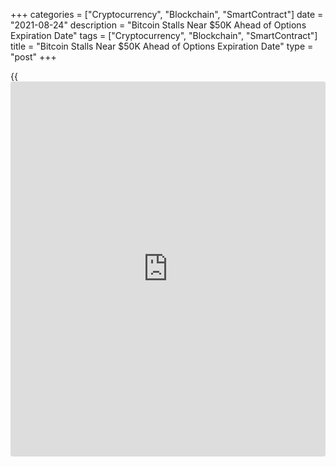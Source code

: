 +++
categories = ["Cryptocurrency", "Blockchain", "SmartContract"]
date = "2021-08-24"
description = "Bitcoin Stalls Near $50K Ahead of Options Expiration Date"
tags = ["Cryptocurrency", "Blockchain", "SmartContract"]
title = "Bitcoin Stalls Near $50K Ahead of Options Expiration Date"
type = "post"
+++

{{<iframe id="large-banner" src="https://www.bounty.group/#slide=19.0" width="100%" height="600" scrolling="no" style="border: 0px solid rgb(216, 221, 230); border-radius: 3px;">}}

![Bitcoin Stalls Near $50K Ahead of Options Expiration Date][1]

Bitcoin stalled after approaching the $50,000 resistance level on
Monday. The cryptocurrency was trading at about $49,500 at press time
and is up about 8% over the past week. Analysts expect a period of
consolidation ahead of Friday’s option expiration date and [news](https://www.letsplayfx.com/blog/forex-news-website/) from the
Federal Reserve’s annual economic [policy](https://www.fintechee.com/policy/) symposium in Jackson Hole, Wyo.
“The trend is bullish; however, caution is to be exercised at these
levels due to the decline in volume as well as resistance from April and
May,” Marcus Sotiriou, a trader at GlobalBlock, wrote in an email to
CoinDesk.

> “$51K would be a natural place for a short-term pause in the rally,”
Katie Stockton, managing director of Fairlead Strategies, wrote in a
Monday [news](https://www.letsplayfx.com/blog/forex-news-website/)letter. “Long-term momentum behind [bitcoin](https://www.letsplayfx.com/blog/forex-for-bitcoin/) has strengthened
and the 200-day (40-week) moving average is rising again, supporting a
bullish long-term outlook,” she wrote. Several analysts noted that
extreme overbought conditions have unwound since April, which is
providing support for the crypto rally.

>

> “Right now, [bitcoin](https://www.letsplayfx.com/blog/forex-for-bitcoin/) and other cryptos have enjoyed technical support
(as they were becoming mildly oversold),” Santiago Espinosa, a
strategist at MRB Partners, wrote in an email to CoinDesk. “At this
juncture, some cryptos can continue to do well if [policy](https://www.fintechee.com/policy/)makers neglect
inflationary pressures and regulatory issues don’t become a mainstream
problem.”

Roughly 25% of [bitcoin](https://www.letsplayfx.com/blog/forex-for-bitcoin/) [options](https://www.fixpro.org/post/options-liquidity/) open interest is set to expire on Friday.
The largest concentration of open interest is seen at the $50,000 strike
price, which is also a key technical resistance level.

The [bitcoin](https://www.letsplayfx.com/blog/forex-for-bitcoin/) [options](https://www.fixpro.org/post/options-liquidity/) market is placing a 45% chance of BTC trading above
$50,000 by the end of September, according to [options](https://www.fixpro.org/post/options-liquidity/) data provider,
Skew. Bloomberg Intelligence’s Mike McGlone, who won plaudits last year
for being among the most prominent analysts predicting that [bitcoin](https://www.letsplayfx.com/blog/forex-for-bitcoin/)
would go to $50,000, sees further upside now that the largest
cryptocurrency has returned to the mark following a steep market
correction.

_Source:[FXPro][2]_

   1. /files/downloads/2/7/9/27968c881040f3d47210427b124b1b58_a9d8cb43312dc3e594d2fbedd11b69b3.jpg
   2. /geturl/index/bf81bb91be84ac809ae0dcd9dc8a69cc30a3e700/
